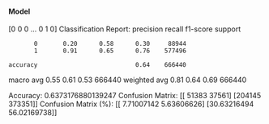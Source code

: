 #### Model
[0 0 0 ... 0 1 0]
Classification Report:
              precision    recall  f1-score   support

           0       0.20      0.58      0.30     88944
           1       0.91      0.65      0.76    577496

    accuracy                           0.64    666440
   macro avg       0.55      0.61      0.53    666440
weighted avg       0.81      0.64      0.69    666440

Accuracy: 0.6373176880139247
Confusion Matrix:
[[ 51383  37561]
 [204145 373351]]
Confusion Matrix (%):
[[ 7.71007142  5.63606626]
 [30.63216494 56.02169738]]
